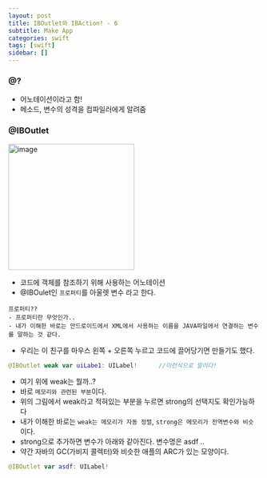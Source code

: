 ```yaml
---
layout: post
title: IBOutlet와 IBAction! - 6
subtitle: Make App
categories: swift
tags: [swift]
sidebar: []
---
```



### @?

- 어노테이션이라고 함!
- 메소드, 변수의 성격을 컴파일러에게 알려줌


### @IBOutlet

<img width="252" alt="image" src="https://user-images.githubusercontent.com/62547169/126727041-b98fe7e7-a6f6-43ca-a386-0f89cfb2794a.png">

- 코드에 객체를 참조하기 위해 사용하는 어노테이션
- @IBOulet인 `프로퍼티`를 아울렛 변수 라고 한다.

```
프로퍼티??
- 프로퍼티란 무엇인가..
- 내가 이해한 바로는 안드로이드에서 XML에서 사용하는 이름을 JAVA파일에서 연결하는 변수를 말하는 것 같다.
```

- 우리는 이 친구를 마우스 왼쪽 + 오른쪽 누르고 코드에 끌어당기면 만들기도 했다.

```swift
@IBOutlet weak var uiLabe1: UILabel!      //이런식으로 말이다!
```
- 여기 위에 weak는 뭘까..?
- 바로 `메모리와 관련된 부분`이다.
- 위의 그림에서 weak라고 적혀있는 부분을 누르면 strong의 선택지도 확인가능하다
- 내가 이해한 바로는 `weak는 메모리가 자동 정렬`, `strong은 메모리가 전역변수와 비슷` 이다.
- strong으로 추가하면 변수가 아래와 같아진다. 변수명은 asdf ..
- 약간 자바의 GC(가비지 콜렉터)와 비슷한 애플의 ARC가 있는 모양이다.

```swift
@IBOutlet var asdf: UILabel!
```

###
